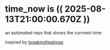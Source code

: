# time_now is (( 2025-08-13T21:00:00.670Z ))

an automated repo that shows the currnent time

inspired by [breakingheatmap](https://github.com/breakingheatmap/breakingheatmap)